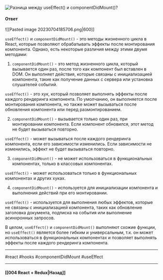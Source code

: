 ![Разница между `useEffect()` и `componentDidMount()`?](https://youtu.be/xZLxdts7ZW4?t=754)

#### Ответ

![[Pasted image 20230704185706.png|600]]

`useEffect()` и `componentDidMount()` - это методы жизненного цикла в React, которые позволяют обрабатывать эффекты после монтирования компонента. Однако, есть некоторые различия между этими двумя методами:

1. `componentDidMount()` - это метод жизненного цикла, который вызывается один раз, после того как компонент был вставлен в DOM. Он выполняет действия, которые связаны с инициализацией компонента, такие как получение данных с сервера или установка слушателей событий.

`useEffect()` - это хук, который позволяет выполнять эффекты после каждого рендеринга компонента. По умолчанию, он выполняется после монтирования компонента, но также может вызываться после обновления компонента или перед размонтированием.

2. `componentDidMount()` - вызывается только один раз, при монтировании компонента. Если компонент обновился, этот метод не будет вызываться повторно.

`useEffect()` - может вызываться после каждого рендеринга компонента, если его зависимости изменились. Если зависимости не изменились, эффект не будет вызываться повторно.

3. `componentDidMount()` - не может использоваться в функциональных компонентах, только в классовых компонентах.

`useEffect()` - может использоваться только в функциональных компонентах и других хуках.

4. `componentDidMount()` - используется для инициализации компонента и выполнения действий при его монтировании.

`useEffect()` - используется для выполнения любых эффектов, которые не связаны с инициализацией компонента, таких как обновление заголовка документа, подписка на события или выполнение асинхронных запросов.

В целом, `useEffect()` и `componentDidMount()` выполняют схожие функции, но `useEffect()` является более гибким и универсальным, т.к. он может использоваться в функциональных компонентах и позволяет выполнять эффекты после каждого рендеринга компонента.

____
#react #hooks #componentDidMount #useEffect 

____

#### [[004 React + Redux|Назад]]